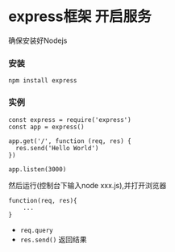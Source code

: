 # express框架 开启服务

确保安装好Nodejs

### 安装

```
npm install express
```

### 实例

```
const express = require('express')
const app = express()

app.get('/', function (req, res) {
  res.send('Hello World')
})

app.listen(3000)
```

然后运行(控制台下输入node xxx.js),并打开浏览器

```
function(req, res){
	...
}
```

- `req.query`
- `res.send()` 返回结果
